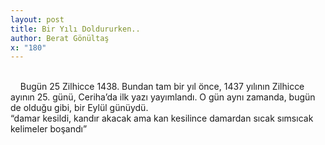 ```yaml
---
layout: post
title: Bir Yılı Doldururken..
author: Berat Gönültaş
x: "180"
---
```

<br/>
&nbsp;&nbsp;&nbsp;&nbsp;Bugün 25 Zilhicce 1438. Bundan tam bir yıl önce, 1437 yılının Zilhicce ayının 25. günü, Ceriha’da ilk yazı yayımlandı. O gün aynı zamanda, bugün de olduğu gibi, bir Eylül günüydü.

<br/>
“damar kesildi, kandır akacak  
ama kan kesilince damardan sıcak  
sımsıcak kelimeler boşandı”  
